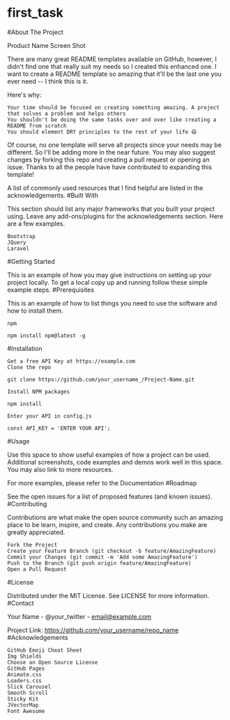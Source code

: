 # first_task

#About The Project

Product Name Screen Shot

There are many great README templates available on GitHub, however, I didn't find one that really suit my needs so I created this enhanced one. I want to create a README template so amazing that it'll be the last one you ever need -- I think this is it.

Here's why:

    Your time should be focused on creating something amazing. A project that solves a problem and helps others
    You shouldn't be doing the same tasks over and over like creating a README from scratch
    You should element DRY principles to the rest of your life 😄

Of course, no one template will serve all projects since your needs may be different. So I'll be adding more in the near future. You may also suggest changes by forking this repo and creating a pull request or opening an issue. Thanks to all the people have have contributed to expanding this template!

A list of commonly used resources that I find helpful are listed in the acknowledgements.
#Built With

This section should list any major frameworks that you built your project using. Leave any add-ons/plugins for the acknowledgements section. Here are a few examples.

    Bootstrap
    JQuery
    Laravel

#Getting Started

This is an example of how you may give instructions on setting up your project locally. To get a local copy up and running follow these simple example steps.
#Prerequisites

This is an example of how to list things you need to use the software and how to install them.

    npm

    npm install npm@latest -g

#Installation

    Get a free API Key at https://example.com
    Clone the repo

    git clone https://github.com/your_username_/Project-Name.git

    Install NPM packages

    npm install

    Enter your API in config.js

    const API_KEY = 'ENTER YOUR API';

#Usage

Use this space to show useful examples of how a project can be used. Additional screenshots, code examples and demos work well in this space. You may also link to more resources.

For more examples, please refer to the Documentation
#Roadmap

See the open issues for a list of proposed features (and known issues).
#Contributing

Contributions are what make the open source community such an amazing place to be learn, inspire, and create. Any contributions you make are greatly appreciated.

    Fork the Project
    Create your Feature Branch (git checkout -b feature/AmazingFeature)
    Commit your Changes (git commit -m 'Add some AmazingFeature')
    Push to the Branch (git push origin feature/AmazingFeature)
    Open a Pull Request

#License

Distributed under the MIT License. See LICENSE for more information.
#Contact

Your Name - @your_twitter - email@example.com

Project Link: https://github.com/your_username/repo_name
#Acknowledgements

    GitHub Emoji Cheat Sheet
    Img Shields
    Choose an Open Source License
    GitHub Pages
    Animate.css
    Loaders.css
    Slick Carousel
    Smooth Scroll
    Sticky Kit
    JVectorMap
    Font Awesome
